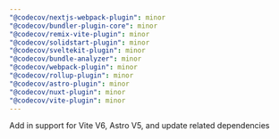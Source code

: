 ```yaml
---
"@codecov/nextjs-webpack-plugin": minor
"@codecov/bundler-plugin-core": minor
"@codecov/remix-vite-plugin": minor
"@codecov/solidstart-plugin": minor
"@codecov/sveltekit-plugin": minor
"@codecov/bundle-analyzer": minor
"@codecov/webpack-plugin": minor
"@codecov/rollup-plugin": minor
"@codecov/astro-plugin": minor
"@codecov/nuxt-plugin": minor
"@codecov/vite-plugin": minor
---
```


Add in support for Vite V6, Astro V5, and update related dependencies
